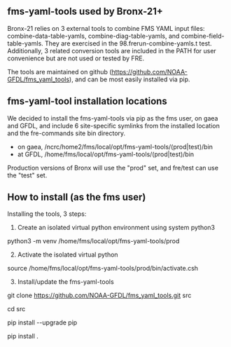 ## fms-yaml-tools used by Bronx-21+
Bronx-21 relies on 3 external tools to combine FMS YAML input files:
combine-data-table-yamls, combine-diag-table-yamls, and combine-field-table-yamls.
They are exercised in the 98.frerun-combine-yamls.t test. Additionally,
3 related conversion tools are included in the PATH for user convenience
but are not used or tested by FRE.

The tools are maintained on github (https://github.com/NOAA-GFDL/fms_yaml_tools),
and can be most easily installed via pip.

## fms-yaml-tool installation locations
We decided to install the fms-yaml-tools via pip as the fms user,
on gaea and GFDL, and include 6 site-specific symlinks from the installed
location and the fre-commands site bin directory.
- on gaea, /ncrc/home2/fms/local/opt/fms-yaml-tools/(prod|test)/bin
- at GFDL,       /home/fms/local/opt/fms-yaml-tools/(prod|test)/bin

Production versions of Bronx will use the "prod" set, and fre/test can use the "test" set.

## How to install (as the fms user)

Installing the tools, 3 steps:

1. Create an isolated virtual python environment using system python3

python3 -m venv /home/fms/local/opt/fms-yaml-tools/prod

2. Activate the isolated virtual python

source /home/fms/local/opt/fms-yaml-tools/prod/bin/activate.csh

3. Install/update the fms-yaml-tools

git clone https://github.com/NOAA-GFDL/fms_yaml_tools.git src

cd src

pip install --upgrade pip

pip install .
